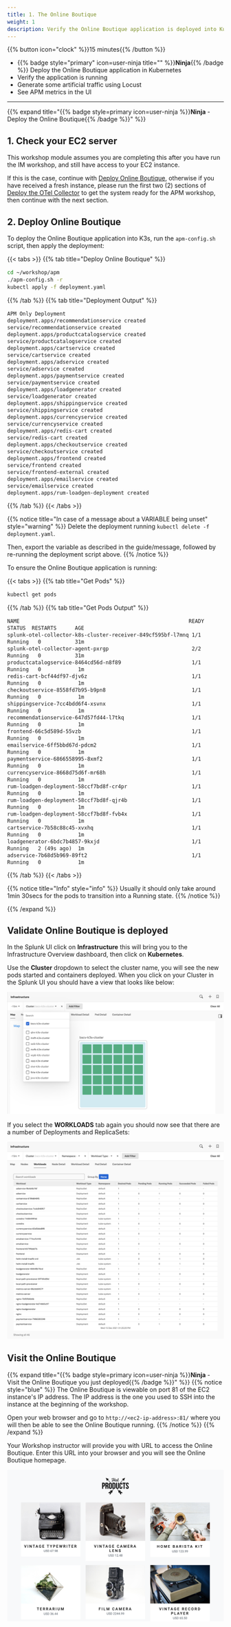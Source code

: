 ```yaml
---
title: 1. The Online Boutique
weight: 1
description: Verify the Online Boutique application is deployed into Kubernetes (K3s) and generate some artificial traffic using a Load Generator (Locust).
---
```


{{% button icon="clock" %}}15 minutes{{% /button %}}

* {{% badge style="primary" icon=user-ninja title="" %}}**Ninja**{{% /badge %}} Deploy the Online Boutique application in Kubernetes
* Verify the application is running
* Generate some artificial traffic using Locust
* See APM metrics in the UI

---

{{% expand title="{{% badge style=primary icon=user-ninja %}}**Ninja** - Deploy the Online Boutique{{% /badge %}}" %}}

## 1. Check your EC2 server

This workshop module assumes you are completing this after you have run the IM workshop, and still have access to your EC2 instance.

If this is the case, continue with [Deploy Online Boutique](#2-deploy-online-boutique), otherwise if you have received a fresh instance, please run the first two (2) sections of [Deploy the OTel Collector](../../imt/gdi/) to get the system ready for the APM workshop, then continue with the next section.

## 2. Deploy Online Boutique

To deploy the Online Boutique application into K3s, run the `apm-config.sh` script, then apply the deployment:

{{< tabs >}}
{{% tab title="Deploy Online Boutique" %}}

``` bash
cd ~/workshop/apm
./apm-config.sh -r
kubectl apply -f deployment.yaml
```

{{% /tab %}}
{{% tab title="Deployment Output" %}}

``` text
APM Only Deployment
deployment.apps/recommendationservice created
service/recommendationservice created
deployment.apps/productcatalogservice created
service/productcatalogservice created
deployment.apps/cartservice created
service/cartservice created
deployment.apps/adservice created
service/adservice created
deployment.apps/paymentservice created
service/paymentservice created
deployment.apps/loadgenerator created
service/loadgenerator created
deployment.apps/shippingservice created
service/shippingservice created
deployment.apps/currencyservice created
service/currencyservice created
deployment.apps/redis-cart created
service/redis-cart created
deployment.apps/checkoutservice created
service/checkoutservice created
deployment.apps/frontend created
service/frontend created
service/frontend-external created
deployment.apps/emailservice created
service/emailservice created
deployment.apps/rum-loadgen-deployment created
```

{{% /tab %}}
{{< /tabs >}}

{{% notice title="In case of a message about a VARIABLE being unset" style="warning" %}}
Delete the deployment running `kubectl delete -f deployment.yaml`.

Then, export the variable as described in the guide/message, followed by re-running the deployment script above.
{{% /notice %}}

To ensure the Online Boutique application is running:

{{< tabs >}}
{{% tab title="Get Pods" %}}

``` bash
kubectl get pods
```

{{% /tab %}}
{{% tab title="Get Pods Output" %}}

``` text
NAME                                                       READY  STATUS  RESTARTS      AGE
splunk-otel-collector-k8s-cluster-receiver-849cf595bf-l7mnq 1/1   Running   0           31m
splunk-otel-collector-agent-pxrgp                           2/2   Running   0           31m
productcatalogservice-8464cd56d-n8f89                       1/1   Running   0            1m
redis-cart-bcf44df97-djv6z                                  1/1   Running   0            1m
checkoutservice-8558fd7b95-b9pn8                            1/1   Running   0            1m
shippingservice-7cc4bdd6f4-xsvnx                            1/1   Running   0            1m
recommendationservice-647d57fd44-l7tkq                      1/1   Running   0            1m
frontend-66c5d589d-55vzb                                    1/1   Running   0            1m
emailservice-6ff5bbd67d-pdcm2                               1/1   Running   0            1m
paymentservice-6866558995-8xmf2                             1/1   Running   0            1m
currencyservice-8668d75d6f-mr68h                            1/1   Running   0            1m
rum-loadgen-deployment-58ccf7bd8f-cr4pr                     1/1   Running   0            1m
rum-loadgen-deployment-58ccf7bd8f-qjr4b                     1/1   Running   0            1m
rum-loadgen-deployment-58ccf7bd8f-fvb4x                     1/1   Running   0            1m
cartservice-7b58c88c45-xvxhq                                1/1   Running   0            1m
loadgenerator-6bdc7b4857-9kxjd                              1/1   Running   2 (49s ago)  1m
adservice-7b68d5b969-89ft2                                  1/1   Running   0            1m
```

{{% /tab %}}
{{< /tabs >}}

{{% notice title="Info" style="info" %}}
Usually it should only take around 1min 30secs for the pods to transition into a Running state.
{{% /notice %}}

{{% /expand %}}

## Validate Online Boutique is deployed

In the Splunk UI click on **Infrastructure** this will bring you to the Infrastructure Overview dashboard, then click on **Kubernetes**.

Use the **Cluster** dropdown to select the cluster name, you will see the new pods started and containers deployed. When you click on your Cluster in the Splunk UI you should have a view that looks like below:

![Back to cluster](../images/online-boutique-k8s.png)

If you select the **WORKLOADS** tab again you should now see that there are a number of Deployments and ReplicaSets:

![Online Boutique loaded](../images/online-boutique-workload.png)

## Visit the Online Boutique

{{% expand title="{{% badge style=primary icon=user-ninja %}}**Ninja** - Visit the Online Boutique you just deployed{{% /badge %}}" %}}
{{% notice style="blue" %}}
The Online Boutique is viewable on port 81 of the EC2 instance's IP address. The IP address is the one you used to SSH into the instance at the beginning of the workshop.

Open your web browser and go to `http://<ec2-ip-address>:81/` where you will then be able to see the Online Boutique running.
{{% /notice %}}
{{% /expand %}}

Your Workshop instructor will provide you with URL to access the Online Boutique. Enter this URL into your browser and you will see the Online Boutique homepage.

![Online Boutique](../images/online-boutique.png)
